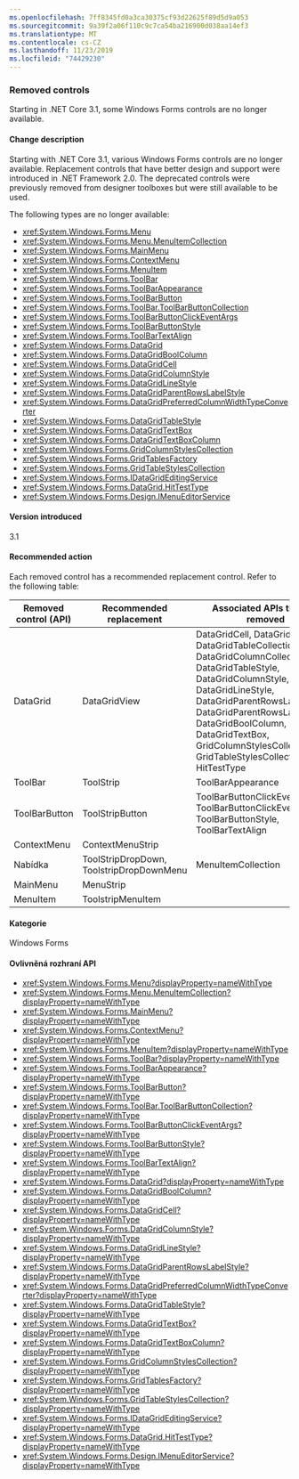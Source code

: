 ```yaml
---
ms.openlocfilehash: 7ff8345fd0a3ca30375cf93d22625f89d5d9a053
ms.sourcegitcommit: 9a39f2a06f110c9c7ca54ba216900d038aa14ef3
ms.translationtype: MT
ms.contentlocale: cs-CZ
ms.lasthandoff: 11/23/2019
ms.locfileid: "74429230"
---
```

### <a name="removed-controls"></a>Removed controls

Starting in .NET Core 3.1, some Windows Forms controls are no longer available.

#### <a name="change-description"></a>Change description

Starting with .NET Core 3.1, various Windows Forms controls are no longer available. Replacement controls that have better design and support were introduced in .NET Framework 2.0. The deprecated controls were previously removed from designer toolboxes but were still available to be used.

The following types are no longer available:

- <xref:System.Windows.Forms.Menu>
- <xref:System.Windows.Forms.Menu.MenuItemCollection>
- <xref:System.Windows.Forms.MainMenu>
- <xref:System.Windows.Forms.ContextMenu>
- <xref:System.Windows.Forms.MenuItem>
- <xref:System.Windows.Forms.ToolBar>
- <xref:System.Windows.Forms.ToolBarAppearance>
- <xref:System.Windows.Forms.ToolBarButton>
- <xref:System.Windows.Forms.ToolBar.ToolBarButtonCollection>
- <xref:System.Windows.Forms.ToolBarButtonClickEventArgs>
- <xref:System.Windows.Forms.ToolBarButtonStyle>
- <xref:System.Windows.Forms.ToolBarTextAlign>
- <xref:System.Windows.Forms.DataGrid>
- <xref:System.Windows.Forms.DataGridBoolColumn>
- <xref:System.Windows.Forms.DataGridCell>
- <xref:System.Windows.Forms.DataGridColumnStyle>
- <xref:System.Windows.Forms.DataGridLineStyle>
- <xref:System.Windows.Forms.DataGridParentRowsLabelStyle>
- <xref:System.Windows.Forms.DataGridPreferredColumnWidthTypeConverter>
- <xref:System.Windows.Forms.DataGridTableStyle>
- <xref:System.Windows.Forms.DataGridTextBox>
- <xref:System.Windows.Forms.DataGridTextBoxColumn>
- <xref:System.Windows.Forms.GridColumnStylesCollection>
- <xref:System.Windows.Forms.GridTablesFactory>
- <xref:System.Windows.Forms.GridTableStylesCollection>
- <xref:System.Windows.Forms.IDataGridEditingService>
- <xref:System.Windows.Forms.DataGrid.HitTestType>
- <xref:System.Windows.Forms.Design.IMenuEditorService>

#### <a name="version-introduced"></a>Version introduced

3.1

#### <a name="recommended-action"></a>Recommended action

Each removed control has a recommended replacement control. Refer to the following table:

| Removed control (API) | Recommended replacement | Associated APIs that are removed |
|-|-|-|
| DataGrid | DataGridView | DataGridCell, DataGridRow, DataGridTableCollection, DataGridColumnCollection, DataGridTableStyle, DataGridColumnStyle, DataGridLineStyle, DataGridParentRowsLabel, DataGridParentRowsLabelStyle, DataGridBoolColumn, DataGridTextBox, GridColumnStylesCollection, GridTableStylesCollection, HitTestType |
| ToolBar | ToolStrip | ToolBarAppearance |
| ToolBarButton | ToolStripButton | ToolBarButtonClickEventArgs, ToolBarButtonClickEventHandler, ToolBarButtonStyle, ToolBarTextAlign|
| ContextMenu | ContextMenuStrip | |
| Nabídka | ToolStripDropDown, ToolstripDropDownMenu | MenuItemCollection |
| MainMenu | MenuStrip | |
| MenuItem | ToolstripMenuItem | |

#### <a name="category"></a>Kategorie

Windows Forms

#### <a name="affected-apis"></a>Ovlivněná rozhraní API

- <xref:System.Windows.Forms.Menu?displayProperty=nameWithType>
- <xref:System.Windows.Forms.Menu.MenuItemCollection?displayProperty=nameWithType>
- <xref:System.Windows.Forms.MainMenu?displayProperty=nameWithType>
- <xref:System.Windows.Forms.ContextMenu?displayProperty=nameWithType>
- <xref:System.Windows.Forms.MenuItem?displayProperty=nameWithType>
- <xref:System.Windows.Forms.ToolBar?displayProperty=nameWithType>
- <xref:System.Windows.Forms.ToolBarAppearance?displayProperty=nameWithType>
- <xref:System.Windows.Forms.ToolBarButton?displayProperty=nameWithType>
- <xref:System.Windows.Forms.ToolBar.ToolBarButtonCollection?displayProperty=nameWithType>
- <xref:System.Windows.Forms.ToolBarButtonClickEventArgs?displayProperty=nameWithType>
- <xref:System.Windows.Forms.ToolBarButtonStyle?displayProperty=nameWithType>
- <xref:System.Windows.Forms.ToolBarTextAlign?displayProperty=nameWithType>
- <xref:System.Windows.Forms.DataGrid?displayProperty=nameWithType>
- <xref:System.Windows.Forms.DataGridBoolColumn?displayProperty=nameWithType>
- <xref:System.Windows.Forms.DataGridCell?displayProperty=nameWithType>
- <xref:System.Windows.Forms.DataGridColumnStyle?displayProperty=nameWithType>
- <xref:System.Windows.Forms.DataGridLineStyle?displayProperty=nameWithType>
- <xref:System.Windows.Forms.DataGridParentRowsLabelStyle?displayProperty=nameWithType>
- <xref:System.Windows.Forms.DataGridPreferredColumnWidthTypeConverter?displayProperty=nameWithType>
- <xref:System.Windows.Forms.DataGridTableStyle?displayProperty=nameWithType>
- <xref:System.Windows.Forms.DataGridTextBox?displayProperty=nameWithType>
- <xref:System.Windows.Forms.DataGridTextBoxColumn?displayProperty=nameWithType>
- <xref:System.Windows.Forms.GridColumnStylesCollection?displayProperty=nameWithType>
- <xref:System.Windows.Forms.GridTablesFactory?displayProperty=nameWithType>
- <xref:System.Windows.Forms.GridTableStylesCollection?displayProperty=nameWithType>
- <xref:System.Windows.Forms.IDataGridEditingService?displayProperty=nameWithType>
- <xref:System.Windows.Forms.DataGrid.HitTestType?displayProperty=nameWithType>
- <xref:System.Windows.Forms.Design.IMenuEditorService?displayProperty=nameWithType>

<!-- 

### Affected APIs

- `T:System.Windows.Forms.Menu`
- `T:System.Windows.Forms.Menu.MenuItemCollection`
- `T:System.Windows.Forms.MainMenu`
- `T:System.Windows.Forms.ContextMenu`
- `T:System.Windows.Forms.MenuItem`
- `T:System.Windows.Forms.ToolBar`
- `T:System.Windows.Forms.ToolBarAppearance`
- `T:System.Windows.Forms.ToolBarButton`
- `T:System.Windows.Forms.ToolBar.ToolBarButtonCollection`
- `T:System.Windows.Forms.ToolBarButtonClickEventArgs`
- `T:System.Windows.Forms.ToolBarButtonStyle`
- `T:System.Windows.Forms.ToolBarTextAlign`
- `T:System.Windows.Forms.DataGrid`
- `T:System.Windows.Forms.DataGridBoolColumn`
- `T:System.Windows.Forms.DataGridCell`
- `T:System.Windows.Forms.DataGridColumnStyle`
- `T:System.Windows.Forms.DataGridLineStyle`
- `T:System.Windows.Forms.DataGridParentRowsLabelStyle`
- `T:System.Windows.Forms.DataGridPreferredColumnWidthTypeConverter`
- `T:System.Windows.Forms.DataGridTableStyle`
- `T:System.Windows.Forms.DataGridTextBox`
- `T:System.Windows.Forms.DataGridTextBoxColumn`
- `T:System.Windows.Forms.GridColumnStylesCollection`
- `T:System.Windows.Forms.GridTablesFactory`
- `T:System.Windows.Forms.GridTableStylesCollection`
- `T:System.Windows.Forms.IDataGridEditingService`
- `T:System.Windows.Forms.DataGrid.HitTestType`
- `T:System.Windows.Forms.Design.IMenuEditorService`

-->
